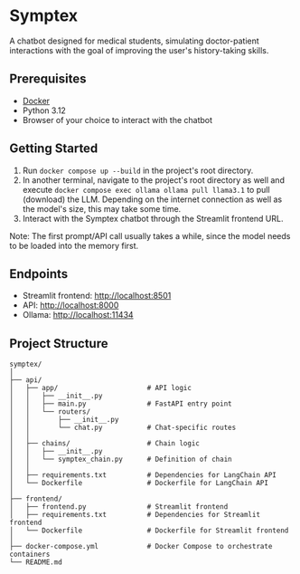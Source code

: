 # Symptex

A chatbot designed for medical students, simulating doctor-patient interactions with the goal of improving the user's
history-taking skills.

## Prerequisites

* [Docker](https://docs.docker.com/get-started/get-docker/)
* Python 3.12
* Browser of your choice to interact with the chatbot

## Getting Started

1. Run `docker compose up --build` in the project's root directory.
2. In another terminal, navigate to the project's root directory as well and execute `docker compose exec ollama ollama pull llama3.1` to pull (download) the LLM. Depending on the internet connection as well as the model's size, this may take some time.
3. Interact with the Symptex chatbot through the Streamlit frontend URL.

Note: The first prompt/API call usually takes a while, since the model needs to be loaded into the memory first.

## Endpoints

* Streamlit frontend: <http://localhost:8501>
* API: <http://localhost:8000>
* Ollama: <http://localhost:11434>

## Project Structure

```
symptex/
│
├── api/
│   ├── app/                      # API logic
│   │   ├── __init__.py
│   │   ├── main.py               # FastAPI entry point
│   │   └── routers/
│   │       ├── __init__.py
│   │       └── chat.py           # Chat-specific routes
│   │
│   ├── chains/                   # Chain logic
│   │   ├── __init__.py
│   │   └── symptex_chain.py      # Definition of chain
│   │
│   ├── requirements.txt          # Dependencies for LangChain API
│   └── Dockerfile                # Dockerfile for LangChain API
│
├── frontend/
│   ├── frontend.py               # Streamlit frontend
│   ├── requirements.txt          # Dependencies for Streamlit frontend
│   └── Dockerfile                # Dockerfile for Streamlit frontend
│
├── docker-compose.yml            # Docker Compose to orchestrate containers
└── README.md
```
